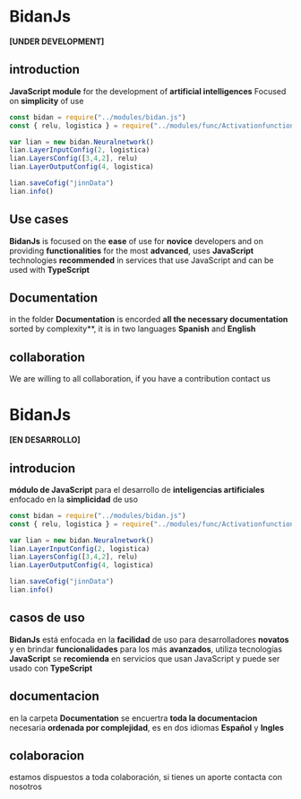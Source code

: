 # BidanJs
**[UNDER DEVELOPMENT]** 
## introduction
**JavaScript module** for the development of **artificial intelligences**
Focused on **simplicity** of use
~~~ JavaScript
const bidan = require("../modules/bidan.js")
const { relu, logistica } = require("../modules/func/Activationfunctions.js")

var lian = new bidan.Neuralnetwork()
lian.LayerInputConfig(2, logistica)
lian.LayersConfig([3,4,2], relu)
lian.LayerOutputConfig(4, logistica)

lian.saveCofig("jinnData")
lian.info()
~~~

## Use cases
**BidanJs** is focused on the **ease** of use for **novice** developers and on providing **functionalities** for the most **advanced**, uses **JavaScript** technologies **recommended** in services that use JavaScript and can be used with **TypeScript**

## Documentation
in the folder **Documentation** is encorded **all the necessary documentation** sorted by complexity**, it is in two languages **Spanish** and **English**

## collaboration
We are willing to all collaboration, if you have a contribution contact us

# BidanJs
**[EN DESARROLLO]** 
## introducion
**módulo de JavaScript** para el desarrollo de **inteligencias artificiales**
enfocado en la **simplicidad** de uso
~~~ JavaScript
const bidan = require("../modules/bidan.js")
const { relu, logistica } = require("../modules/func/Activationfunctions.js")

var lian = new bidan.Neuralnetwork()
lian.LayerInputConfig(2, logistica)
lian.LayersConfig([3,4,2], relu)
lian.LayerOutputConfig(4, logistica)

lian.saveCofig("jinnData")
lian.info()
~~~

## casos de uso
**BidanJs** está enfocada en la **facilidad** de uso para desarrolladores **novatos** y en brindar **funcionalidades** para los más **avanzados**, utiliza tecnologías **JavaScript** se **recomienda** en servicios que usan JavaScript y puede ser usado con **TypeScript**

## documentacion
en la carpeta **Documentation** se encuertra **toda la documentacion** necesaria **ordenada por complejidad**, es en dos idiomas **Español** y **Ingles**

## colaboracion
estamos dispuestos a toda colaboración, si tienes un aporte contacta con nosotros